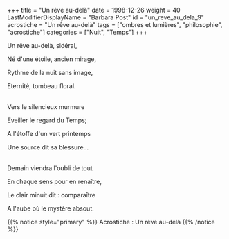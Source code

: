 +++
title = "Un rêve au-delà"
date = 1998-12-26
weight = 40
LastModifierDisplayName = "Barbara Post"
id = "un_reve_au_dela_9"
acrostiche = "Un rêve au-delà"
tags = ["ombres et lumières", "philosophie", "acrostiche"]
categories = ["Nuit", "Temps"]
+++

Un rêve au-delà, sidéral,

Né d'une étoile, ancien mirage,

Rythme de la nuit sans image,

Eternité, tombeau floral.

 \
Vers le silencieux murmure

Eveiller le regard du Temps;

A l'étoffe d'un vert printemps

Une source dit sa blessure...

 \
Demain viendra l'oubli de tout

En chaque sens pour en renaître,

Le clair minuit dit : comparaître

A l'aube où le mystère absout.

{{% notice style="primary" %}}
Acrostiche : Un rêve au-delà
{{% /notice %}}

